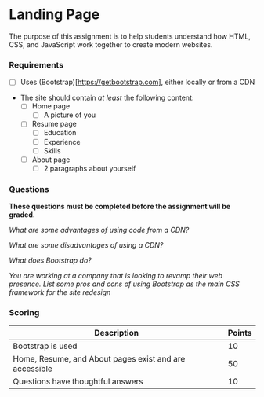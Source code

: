 # Landing Page

The purpose of this assignment is to help students understand how HTML, CSS, and JavaScript work together to create modern websites.

### Requirements
* [ ] Uses (Bootstrap)[https://getbootstrap.com], either locally or from a CDN
* The site should contain _at least_ the following content:
  * [ ] Home page
    * [ ] A picture of you
  * [ ] Resume page
    * [ ] Education
    * [ ] Experience
    * [ ] Skills
  * [ ] About page
    * [ ] 2 paragraphs about yourself

### Questions
**These questions must be completed before the assignment will be graded.**

_What are some advantages of using code from a CDN?_


_What are some disadvantages of using a CDN?_


_What does Bootstrap do?_


_You are working at a company that is looking to revamp their web presence. List some pros and cons of using Bootstrap as the main CSS framework for the site redesign_


### Scoring
| Description | Points |
| --- | --- |
| Bootstrap is used | 10 |
| Home, Resume, and About pages exist and are accessible | 50 |
| Questions have thoughtful answers | 10 |
